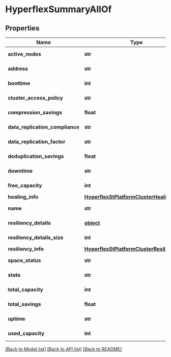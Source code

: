 # HyperflexSummaryAllOf

## Properties
Name | Type | Description | Notes
------------ | ------------- | ------------- | -------------
**active_nodes** | **str** |  | [optional] [readonly] 
**address** | **str** |  | [optional] [readonly] 
**boottime** | **int** |  | [optional] [readonly] 
**cluster_access_policy** | **str** |  | [optional] [readonly] 
**compression_savings** | **float** |  | [optional] [readonly] 
**data_replication_compliance** | **str** |  | [optional] [readonly] 
**data_replication_factor** | **str** |  | [optional] [readonly] 
**deduplication_savings** | **float** |  | [optional] [readonly] 
**downtime** | **str** |  | [optional] [readonly] 
**free_capacity** | **int** |  | [optional] [readonly] 
**healing_info** | [**HyperflexStPlatformClusterHealingInfo**](HyperflexStPlatformClusterHealingInfo.md) |  | [optional] 
**name** | **str** |  | [optional] [readonly] 
**resiliency_details** | [**object**](.md) |  | [optional] [readonly] 
**resiliency_details_size** | **int** |  | [optional] [readonly] 
**resiliency_info** | [**HyperflexStPlatformClusterResiliencyInfo**](HyperflexStPlatformClusterResiliencyInfo.md) |  | [optional] 
**space_status** | **str** |  | [optional] [readonly] 
**state** | **str** |  | [optional] [readonly] 
**total_capacity** | **int** |  | [optional] [readonly] 
**total_savings** | **float** |  | [optional] [readonly] 
**uptime** | **str** |  | [optional] [readonly] 
**used_capacity** | **int** |  | [optional] [readonly] 

[[Back to Model list]](../README.md#documentation-for-models) [[Back to API list]](../README.md#documentation-for-api-endpoints) [[Back to README]](../README.md)


